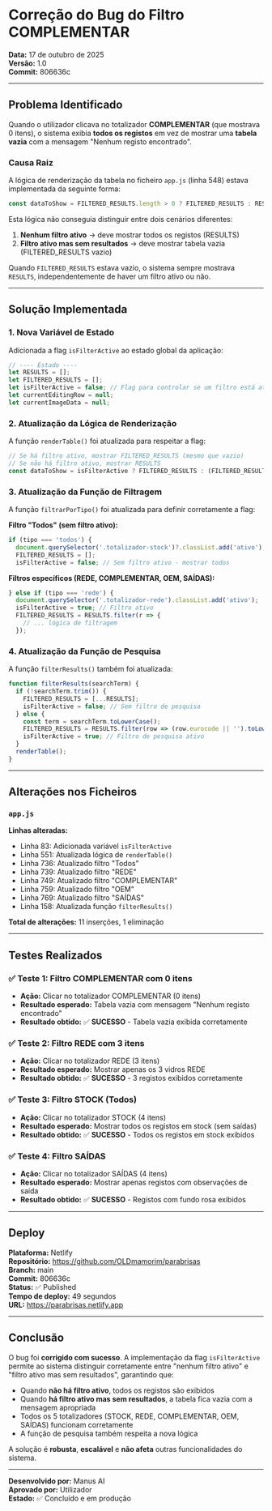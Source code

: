 # Correção do Bug do Filtro COMPLEMENTAR

**Data:** 17 de outubro de 2025  
**Versão:** 1.0  
**Commit:** 806636c

---

## Problema Identificado

Quando o utilizador clicava no totalizador **COMPLEMENTAR** (que mostrava 0 itens), o sistema exibia **todos os registos** em vez de mostrar uma **tabela vazia** com a mensagem "Nenhum registo encontrado".

### Causa Raiz

A lógica de renderização da tabela no ficheiro `app.js` (linha 548) estava implementada da seguinte forma:

```javascript
const dataToShow = FILTERED_RESULTS.length > 0 ? FILTERED_RESULTS : RESULTS;
```

Esta lógica não conseguia distinguir entre dois cenários diferentes:

1. **Nenhum filtro ativo** → deve mostrar todos os registos (RESULTS)
2. **Filtro ativo mas sem resultados** → deve mostrar tabela vazia (FILTERED_RESULTS vazio)

Quando `FILTERED_RESULTS` estava vazio, o sistema sempre mostrava `RESULTS`, independentemente de haver um filtro ativo ou não.

---

## Solução Implementada

### 1. Nova Variável de Estado

Adicionada a flag `isFilterActive` ao estado global da aplicação:

```javascript
// ---- Estado ----
let RESULTS = [];
let FILTERED_RESULTS = [];
let isFilterActive = false; // Flag para controlar se um filtro está ativo
let currentEditingRow = null;
let currentImageData = null;
```

### 2. Atualização da Lógica de Renderização

A função `renderTable()` foi atualizada para respeitar a flag:

```javascript
// Se há filtro ativo, mostrar FILTERED_RESULTS (mesmo que vazio)
// Se não há filtro ativo, mostrar RESULTS
const dataToShow = isFilterActive ? FILTERED_RESULTS : (FILTERED_RESULTS.length > 0 ? FILTERED_RESULTS : RESULTS);
```

### 3. Atualização da Função de Filtragem

A função `filtrarPorTipo()` foi atualizada para definir corretamente a flag:

**Filtro "Todos" (sem filtro ativo):**
```javascript
if (tipo === 'todos') {
  document.querySelector('.totalizador-stock')?.classList.add('ativo');
  FILTERED_RESULTS = [];
  isFilterActive = false; // Sem filtro ativo - mostrar todos
```

**Filtros específicos (REDE, COMPLEMENTAR, OEM, SAÍDAS):**
```javascript
} else if (tipo === 'rede') {
  document.querySelector('.totalizador-rede').classList.add('ativo');
  isFilterActive = true; // Filtro ativo
  FILTERED_RESULTS = RESULTS.filter(r => {
    // ... lógica de filtragem
  });
```

### 4. Atualização da Função de Pesquisa

A função `filterResults()` também foi atualizada:

```javascript
function filterResults(searchTerm) {
  if (!searchTerm.trim()) {
    FILTERED_RESULTS = [...RESULTS];
    isFilterActive = false; // Sem filtro de pesquisa
  } else {
    const term = searchTerm.toLowerCase();
    FILTERED_RESULTS = RESULTS.filter(row => (row.eurocode || '').toLowerCase().includes(term));
    isFilterActive = true; // Filtro de pesquisa ativo
  }
  renderTable();
}
```

---

## Alterações nos Ficheiros

### `app.js`

**Linhas alteradas:**
- Linha 83: Adicionada variável `isFilterActive`
- Linha 551: Atualizada lógica de `renderTable()`
- Linha 736: Atualizado filtro "Todos"
- Linha 739: Atualizado filtro "REDE"
- Linha 749: Atualizado filtro "COMPLEMENTAR"
- Linha 759: Atualizado filtro "OEM"
- Linha 769: Atualizado filtro "SAÍDAS"
- Linha 158: Atualizada função `filterResults()`

**Total de alterações:** 11 inserções, 1 eliminação

---

## Testes Realizados

### ✅ Teste 1: Filtro COMPLEMENTAR com 0 itens
- **Ação:** Clicar no totalizador COMPLEMENTAR (0 itens)
- **Resultado esperado:** Tabela vazia com mensagem "Nenhum registo encontrado"
- **Resultado obtido:** ✅ **SUCESSO** - Tabela vazia exibida corretamente

### ✅ Teste 2: Filtro REDE com 3 itens
- **Ação:** Clicar no totalizador REDE (3 itens)
- **Resultado esperado:** Mostrar apenas os 3 vidros REDE
- **Resultado obtido:** ✅ **SUCESSO** - 3 registos exibidos corretamente

### ✅ Teste 3: Filtro STOCK (Todos)
- **Ação:** Clicar no totalizador STOCK (4 itens)
- **Resultado esperado:** Mostrar todos os registos em stock (sem saídas)
- **Resultado obtido:** ✅ **SUCESSO** - Todos os registos em stock exibidos

### ✅ Teste 4: Filtro SAÍDAS
- **Ação:** Clicar no totalizador SAÍDAS (4 itens)
- **Resultado esperado:** Mostrar apenas registos com observações de saída
- **Resultado obtido:** ✅ **SUCESSO** - Registos com fundo rosa exibidos

---

## Deploy

**Plataforma:** Netlify  
**Repositório:** https://github.com/OLDmamorim/parabrisas  
**Branch:** main  
**Commit:** 806636c  
**Status:** ✅ Published  
**Tempo de deploy:** 49 segundos  
**URL:** https://parabrisas.netlify.app

---

## Conclusão

O bug foi **corrigido com sucesso**. A implementação da flag `isFilterActive` permite ao sistema distinguir corretamente entre "nenhum filtro ativo" e "filtro ativo mas sem resultados", garantindo que:

- Quando **não há filtro ativo**, todos os registos são exibidos
- Quando **há filtro ativo mas sem resultados**, a tabela fica vazia com a mensagem apropriada
- Todos os 5 totalizadores (STOCK, REDE, COMPLEMENTAR, OEM, SAÍDAS) funcionam corretamente
- A função de pesquisa também respeita a nova lógica

A solução é **robusta**, **escalável** e **não afeta** outras funcionalidades do sistema.

---

**Desenvolvido por:** Manus AI  
**Aprovado por:** Utilizador  
**Estado:** ✅ Concluído e em produção

